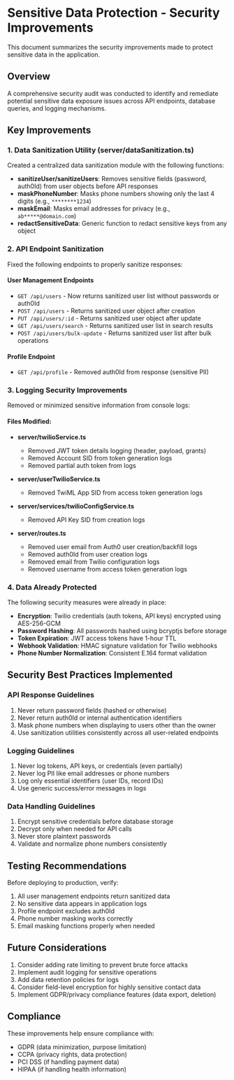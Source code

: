 # Sensitive Data Protection - Security Improvements

This document summarizes the security improvements made to protect sensitive data in the application.

## Overview
A comprehensive security audit was conducted to identify and remediate potential sensitive data exposure issues across API endpoints, database queries, and logging mechanisms.

## Key Improvements

### 1. Data Sanitization Utility (server/dataSanitization.ts)
Created a centralized data sanitization module with the following functions:

- **sanitizeUser/sanitizeUsers**: Removes sensitive fields (password, auth0Id) from user objects before API responses
- **maskPhoneNumber**: Masks phone numbers showing only the last 4 digits (e.g., `********1234`)
- **maskEmail**: Masks email addresses for privacy (e.g., `ab*****@domain.com`)
- **redactSensitiveData**: Generic function to redact sensitive keys from any object

### 2. API Endpoint Sanitization
Fixed the following endpoints to properly sanitize responses:

#### User Management Endpoints
- `GET /api/users` - Now returns sanitized user list without passwords or auth0Id
- `POST /api/users` - Returns sanitized user object after creation
- `PUT /api/users/:id` - Returns sanitized user object after update
- `GET /api/users/search` - Returns sanitized user list in search results
- `POST /api/users/bulk-update` - Returns sanitized user list after bulk operations

#### Profile Endpoint
- `GET /api/profile` - Removed auth0Id from response (sensitive PII)

### 3. Logging Security Improvements
Removed or minimized sensitive information from console logs:

#### Files Modified:
- **server/twilioService.ts**
  - Removed JWT token details logging (header, payload, grants)
  - Removed Account SID from token generation logs
  - Removed partial auth token from logs

- **server/userTwilioService.ts**
  - Removed TwiML App SID from access token generation logs
  
- **server/services/twilioConfigService.ts**
  - Removed API Key SID from creation logs

- **server/routes.ts**
  - Removed user email from Auth0 user creation/backfill logs
  - Removed auth0Id from user creation logs
  - Removed email from Twilio configuration logs
  - Removed username from access token generation logs

### 4. Data Already Protected
The following security measures were already in place:

- **Encryption**: Twilio credentials (auth tokens, API keys) encrypted using AES-256-GCM
- **Password Hashing**: All passwords hashed using bcryptjs before storage
- **Token Expiration**: JWT access tokens have 1-hour TTL
- **Webhook Validation**: HMAC signature validation for Twilio webhooks
- **Phone Number Normalization**: Consistent E.164 format validation

## Security Best Practices Implemented

### API Response Guidelines
1. Never return password fields (hashed or otherwise)
2. Never return auth0Id or internal authentication identifiers
3. Mask phone numbers when displaying to users other than the owner
4. Use sanitization utilities consistently across all user-related endpoints

### Logging Guidelines
1. Never log tokens, API keys, or credentials (even partially)
2. Never log PII like email addresses or phone numbers
3. Log only essential identifiers (user IDs, record IDs)
4. Use generic success/error messages in logs

### Data Handling Guidelines
1. Encrypt sensitive credentials before database storage
2. Decrypt only when needed for API calls
3. Never store plaintext passwords
4. Validate and normalize phone numbers consistently

## Testing Recommendations

Before deploying to production, verify:

1. All user management endpoints return sanitized data
2. No sensitive data appears in application logs
3. Profile endpoint excludes auth0Id
4. Phone number masking works correctly
5. Email masking functions properly when needed

## Future Considerations

1. Consider adding rate limiting to prevent brute force attacks
2. Implement audit logging for sensitive operations
3. Add data retention policies for logs
4. Consider field-level encryption for highly sensitive contact data
5. Implement GDPR/privacy compliance features (data export, deletion)

## Compliance

These improvements help ensure compliance with:
- GDPR (data minimization, purpose limitation)
- CCPA (privacy rights, data protection)
- PCI DSS (if handling payment data)
- HIPAA (if handling health information)
